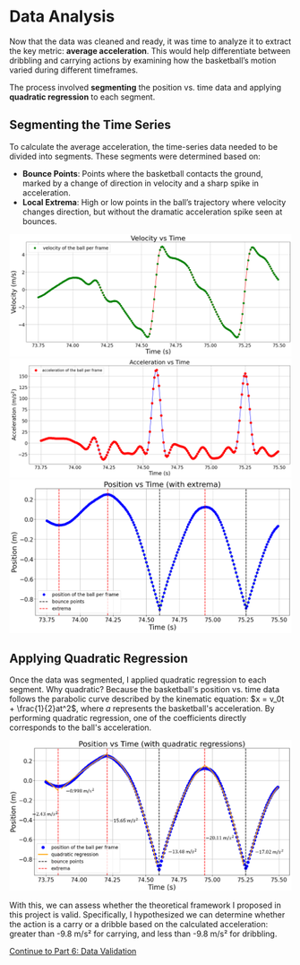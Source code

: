 # Data Analysis

Now that the data was cleaned and ready, it was time to analyze it to extract the key metric: **average acceleration**. This would help differentiate between dribbling and carrying actions by examining how the basketball’s motion varied during different timeframes. 

The process involved **segmenting** the position vs. time data and applying **quadratic regression** to each segment. 

## Segmenting the Time Series
To calculate the average acceleration, the time-series data needed to be divided into segments. These segments were determined based on:

- **Bounce Points**: Points where the basketball contacts the ground, marked by a change of direction in velocity and a sharp spike in acceleration.
- **Local Extrema**: High or low points in the ball’s trajectory where velocity changes direction, but without the dramatic acceleration spike seen at bounces.

![Alt text for the image](images/3.10a.png)
![Alt text for the image](images/acceleration.png)
![Alt text for the image](images/3.12.png)

## Applying Quadratic Regression

Once the data was segmented, I applied quadratic regression to each segment. Why quadratic? Because the basketball's position vs. time data follows the parabolic curve described by the kinematic equation: $x = v_0t + \frac{1}{2}at^2$, where $a$ represents the basketball's acceleration. By performing quadratic regression, one of the coefficients directly corresponds to the ball's acceleration.

![Alt text for the image](images/3.14.png)

With this, we can assess whether the theoretical framework I proposed in this project is valid. Specifically, I hypothesized we can determine whether the action is a carry or a dribble based on the calculated acceleration: greater than -9.8 m/s² for carrying, and less than -9.8 m/s² for dribbling.

[Continue to Part 6: Data Validation](part6.md)
